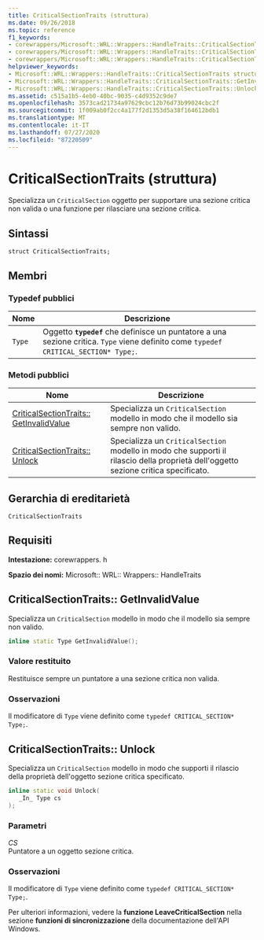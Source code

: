 ```yaml
---
title: CriticalSectionTraits (struttura)
ms.date: 09/26/2018
ms.topic: reference
f1_keywords:
- corewrappers/Microsoft::WRL::Wrappers::HandleTraits::CriticalSectionTraits
- corewrappers/Microsoft::WRL::Wrappers::HandleTraits::CriticalSectionTraits::GetInvalidValue
- corewrappers/Microsoft::WRL::Wrappers::HandleTraits::CriticalSectionTraits::Unlock
helpviewer_keywords:
- Microsoft::WRL::Wrappers::HandleTraits::CriticalSectionTraits structure
- Microsoft::WRL::Wrappers::HandleTraits::CriticalSectionTraits::GetInvalidValue method
- Microsoft::WRL::Wrappers::HandleTraits::CriticalSectionTraits::Unlock method
ms.assetid: c515a1b5-4eb0-40bc-9035-c4d9352c9de7
ms.openlocfilehash: 3573cad21734a97629cbc12b76d73b99024cbc2f
ms.sourcegitcommit: 1f009ab0f2cc4a177f2d1353d5a38f164612bdb1
ms.translationtype: MT
ms.contentlocale: it-IT
ms.lasthandoff: 07/27/2020
ms.locfileid: "87220509"
---
```

# <a name="criticalsectiontraits-structure"></a>CriticalSectionTraits (struttura)

Specializza un `CriticalSection` oggetto per supportare una sezione critica non valida o una funzione per rilasciare una sezione critica.

## <a name="syntax"></a>Sintassi

```
struct CriticalSectionTraits;
```

## <a name="members"></a>Membri

### <a name="public-typedefs"></a>Typedef pubblici

Nome   | Descrizione
------ | -----------------------------------------------------------------------------------------------------------------
`Type` | Oggetto **`typedef`** che definisce un puntatore a una sezione critica. `Type` viene definito come `typedef CRITICAL_SECTION* Type;`.

### <a name="public-methods"></a>Metodi pubblici

Nome                                                       | Descrizione
---------------------------------------------------------- | -----------------
[CriticalSectionTraits:: GetInvalidValue](#getinvalidvalue) | Specializza un `CriticalSection` modello in modo che il modello sia sempre non valido.
[CriticalSectionTraits:: Unlock](#unlock)                   | Specializza un `CriticalSection` modello in modo che supporti il rilascio della proprietà dell'oggetto sezione critica specificato.

## <a name="inheritance-hierarchy"></a>Gerarchia di ereditarietà

`CriticalSectionTraits`

## <a name="requirements"></a>Requisiti

**Intestazione:** corewrappers. h

**Spazio dei nomi:** Microsoft:: WRL:: Wrappers:: HandleTraits

## <a name="criticalsectiontraitsgetinvalidvalue"></a><a name="getinvalidvalue"></a>CriticalSectionTraits:: GetInvalidValue

Specializza un `CriticalSection` modello in modo che il modello sia sempre non valido.

```cpp
inline static Type GetInvalidValue();
```

### <a name="return-value"></a>Valore restituito

Restituisce sempre un puntatore a una sezione critica non valida.

### <a name="remarks"></a>Osservazioni

Il modificatore di `Type` viene definito come `typedef CRITICAL_SECTION* Type;`.

## <a name="criticalsectiontraitsunlock"></a><a name="unlock"></a>CriticalSectionTraits:: Unlock

Specializza un `CriticalSection` modello in modo che supporti il rilascio della proprietà dell'oggetto sezione critica specificato.

```cpp
inline static void Unlock(
   _In_ Type cs
);
```

### <a name="parameters"></a>Parametri

*CS*<br/>
Puntatore a un oggetto sezione critica.

### <a name="remarks"></a>Osservazioni

Il modificatore di `Type` viene definito come `typedef CRITICAL_SECTION* Type;`.

Per ulteriori informazioni, vedere la **funzione LeaveCriticalSection** nella sezione **funzioni di sincronizzazione** della documentazione dell'API Windows.

